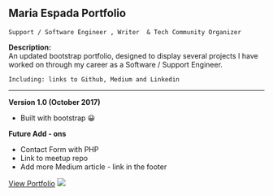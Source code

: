 ## Maria Espada Portfolio 

```Support / Software Engineer , Writer  & Tech Community Organizer```

<b> Description: </b>
<br>
An updated bootstrap portfolio, designed to display several projects I have worked on through my career as a Software / Support Engineer. 

```Including: links to Github, Medium and Linkedin```

<hr>

 <b> Version 1.0 (October 2017) </b>

* Built with bootstrap :grinning:

<b> Future Add - ons  </b>

* Contact Form with PHP 
* Link to meetup repo
* Add more Medium article - link in the footer

[View Portfolio](https://mespada829.github.io/Maria-Espada-Portfolio/)
<img src = "portfolio.png">













